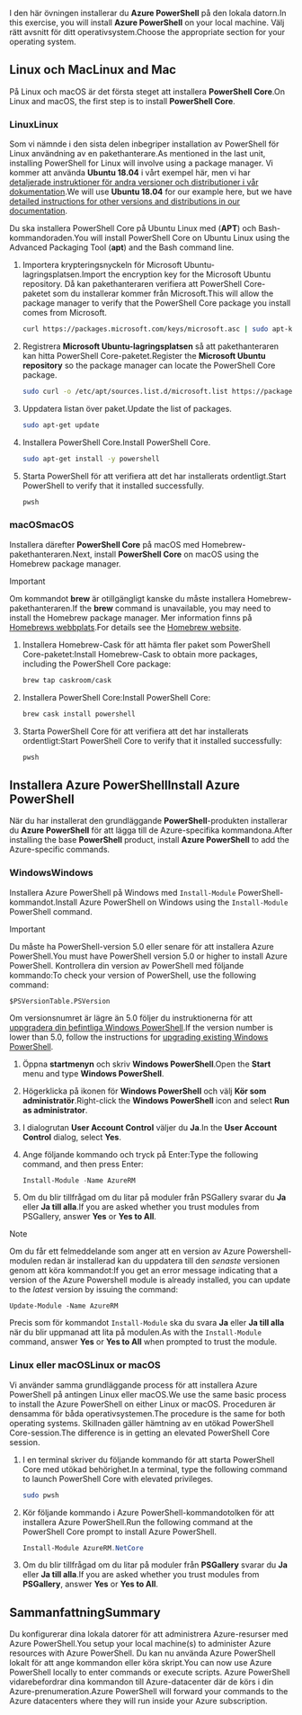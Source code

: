 <span data-ttu-id="cfece-101">I den här övningen installerar du **Azure PowerShell** på den lokala datorn.</span><span class="sxs-lookup"><span data-stu-id="cfece-101">In this exercise, you will install **Azure PowerShell** on your local machine.</span></span> <span data-ttu-id="cfece-102">Välj rätt avsnitt för ditt operativsystem.</span><span class="sxs-lookup"><span data-stu-id="cfece-102">Choose the appropriate section for your operating system.</span></span>

## <a name="linux-and-mac"></a><span data-ttu-id="cfece-103">Linux och Mac</span><span class="sxs-lookup"><span data-stu-id="cfece-103">Linux and Mac</span></span>
<span data-ttu-id="cfece-104">På Linux och macOS är det första steget att installera **PowerShell Core**.</span><span class="sxs-lookup"><span data-stu-id="cfece-104">On Linux and macOS, the first step is to install **PowerShell Core**.</span></span>

### <a name="linux"></a><span data-ttu-id="cfece-105">Linux</span><span class="sxs-lookup"><span data-stu-id="cfece-105">Linux</span></span>
<span data-ttu-id="cfece-106">Som vi nämnde i den sista delen inbegriper installation av PowerShell för Linux användning av en pakethanterare.</span><span class="sxs-lookup"><span data-stu-id="cfece-106">As mentioned in the last unit, installing PowerShell for Linux will involve using a package manager.</span></span> <span data-ttu-id="cfece-107">Vi kommer att använda **Ubuntu 18.04** i vårt exempel här, men vi har [detaljerade instruktioner för andra versioner och distributioner i vår dokumentation](https://docs.microsoft.com/powershell/scripting/setup/installing-powershell-core-on-linux).</span><span class="sxs-lookup"><span data-stu-id="cfece-107">We will use **Ubuntu 18.04** for our example here, but we have [detailed instructions for other versions and distributions in our documentation](https://docs.microsoft.com/powershell/scripting/setup/installing-powershell-core-on-linux).</span></span>

<span data-ttu-id="cfece-108">Du ska installera PowerShell Core på Ubuntu Linux med (**APT**) och Bash-kommandoraden.</span><span class="sxs-lookup"><span data-stu-id="cfece-108">You will install PowerShell Core on Ubuntu Linux using the Advanced Packaging Tool (**apt**) and the Bash command line.</span></span> 

1. <span data-ttu-id="cfece-109">Importera krypteringsnyckeln för Microsoft Ubuntu-lagringsplatsen.</span><span class="sxs-lookup"><span data-stu-id="cfece-109">Import the encryption key for the Microsoft Ubuntu repository.</span></span> <span data-ttu-id="cfece-110">Då kan pakethanteraren verifiera att PowerShell Core-paketet som du installerar kommer från Microsoft.</span><span class="sxs-lookup"><span data-stu-id="cfece-110">This will allow the package manager to verify that the PowerShell Core package you install comes from Microsoft.</span></span>

    ```bash
    curl https://packages.microsoft.com/keys/microsoft.asc | sudo apt-key add -
    ```
1. <span data-ttu-id="cfece-111">Registrera **Microsoft Ubuntu-lagringsplatsen** så att pakethanteraren kan hitta PowerShell Core-paketet.</span><span class="sxs-lookup"><span data-stu-id="cfece-111">Register the **Microsoft Ubuntu repository** so the package manager can locate the PowerShell Core package.</span></span>

    ```bash
    sudo curl -o /etc/apt/sources.list.d/microsoft.list https://packages.microsoft.com/config/ubuntu/18.04/prod.list
    ```

1. <span data-ttu-id="cfece-112">Uppdatera listan över paket.</span><span class="sxs-lookup"><span data-stu-id="cfece-112">Update the list of packages.</span></span>

    ```bash
    sudo apt-get update
    ```

1. <span data-ttu-id="cfece-113">Installera PowerShell Core.</span><span class="sxs-lookup"><span data-stu-id="cfece-113">Install PowerShell Core.</span></span>

    ```bash
    sudo apt-get install -y powershell
    ```

1. <span data-ttu-id="cfece-114">Starta PowerShell för att verifiera att det har installerats ordentligt.</span><span class="sxs-lookup"><span data-stu-id="cfece-114">Start PowerShell to verify that it installed successfully.</span></span>

    ```bash
    pwsh
    ```

### <a name="macos"></a><span data-ttu-id="cfece-115">macOS</span><span class="sxs-lookup"><span data-stu-id="cfece-115">macOS</span></span>
<span data-ttu-id="cfece-116">Installera därefter **PowerShell Core** på macOS med Homebrew-pakethanteraren.</span><span class="sxs-lookup"><span data-stu-id="cfece-116">Next, install **PowerShell Core** on macOS using the Homebrew package manager.</span></span>

> [!IMPORTANT]
> <span data-ttu-id="cfece-117">Om kommandot **brew** är otillgängligt kanske du måste installera Homebrew-pakethanteraren.</span><span class="sxs-lookup"><span data-stu-id="cfece-117">If the **brew** command is unavailable, you may need to install the Homebrew package manager.</span></span> <span data-ttu-id="cfece-118">Mer information finns på [Homebrews webbplats](https://brew.sh/).</span><span class="sxs-lookup"><span data-stu-id="cfece-118">For details see the [Homebrew website](https://brew.sh/).</span></span>

1. <span data-ttu-id="cfece-119">Installera Homebrew-Cask för att hämta fler paket som PowerShell Core-paketet:</span><span class="sxs-lookup"><span data-stu-id="cfece-119">Install Homebrew-Cask to obtain more packages, including the PowerShell Core package:</span></span>

    ```bash
    brew tap caskroom/cask
    ```
1. <span data-ttu-id="cfece-120">Installera PowerShell Core:</span><span class="sxs-lookup"><span data-stu-id="cfece-120">Install PowerShell Core:</span></span>

    ```bash
    brew cask install powershell
    ```

1. <span data-ttu-id="cfece-121">Starta PowerShell Core för att verifiera att det har installerats ordentligt:</span><span class="sxs-lookup"><span data-stu-id="cfece-121">Start PowerShell Core to verify that it installed successfully:</span></span>

    ```bash
    pwsh
    ```

## <a name="install-azure-powershell"></a><span data-ttu-id="cfece-122">Installera Azure PowerShell</span><span class="sxs-lookup"><span data-stu-id="cfece-122">Install Azure PowerShell</span></span>
<span data-ttu-id="cfece-123">När du har installerat den grundläggande **PowerShell**-produkten installerar du **Azure PowerShell** för att lägga till de Azure-specifika kommandona.</span><span class="sxs-lookup"><span data-stu-id="cfece-123">After installing the base **PowerShell** product, install **Azure PowerShell** to add the Azure-specific commands.</span></span>

### <a name="windows"></a><span data-ttu-id="cfece-124">Windows</span><span class="sxs-lookup"><span data-stu-id="cfece-124">Windows</span></span>
<span data-ttu-id="cfece-125">Installera Azure PowerShell på Windows med `Install-Module` PowerShell-kommandot.</span><span class="sxs-lookup"><span data-stu-id="cfece-125">Install Azure PowerShell on Windows using the `Install-Module` PowerShell command.</span></span>

> [!IMPORTANT]
> <span data-ttu-id="cfece-126">Du måste ha PowerShell-version 5.0 eller senare för att installera Azure PowerShell.</span><span class="sxs-lookup"><span data-stu-id="cfece-126">You must have PowerShell version 5.0 or higher to install Azure PowerShell.</span></span> <span data-ttu-id="cfece-127">Kontrollera din version av PowerShell med följande kommando:</span><span class="sxs-lookup"><span data-stu-id="cfece-127">To check your version of PowerShell, use the following command:</span></span> 
>
> `$PSVersionTable.PSVersion` 
>
><span data-ttu-id="cfece-128">Om versionsnumret är lägre än 5.0 följer du instruktionerna för att [uppgradera din befintliga Windows PowerShell](https://docs.microsoft.com/powershell/scripting/setup/installing-windows-powershell?view=powershell-6#upgrading-existing-windows-powershell).</span><span class="sxs-lookup"><span data-stu-id="cfece-128">If the version number is lower than 5.0, follow the instructions for [upgrading existing Windows PowerShell](https://docs.microsoft.com/powershell/scripting/setup/installing-windows-powershell?view=powershell-6#upgrading-existing-windows-powershell).</span></span>

1. <span data-ttu-id="cfece-129">Öppna **startmenyn** och skriv **Windows PowerShell**.</span><span class="sxs-lookup"><span data-stu-id="cfece-129">Open the **Start** menu and type **Windows PowerShell**.</span></span>
2. <span data-ttu-id="cfece-130">Högerklicka på ikonen för **Windows PowerShell** och välj **Kör som administratör**.</span><span class="sxs-lookup"><span data-stu-id="cfece-130">Right-click the **Windows PowerShell** icon and select **Run as administrator**.</span></span>
3. <span data-ttu-id="cfece-131">I dialogrutan **User Account Control** väljer du **Ja**.</span><span class="sxs-lookup"><span data-stu-id="cfece-131">In the **User Account Control** dialog, select **Yes**.</span></span>
4. <span data-ttu-id="cfece-132">Ange följande kommando och tryck på Enter:</span><span class="sxs-lookup"><span data-stu-id="cfece-132">Type the following command, and then press Enter:</span></span>

    ```powershell
    Install-Module -Name AzureRM
    ```
5. <span data-ttu-id="cfece-133">Om du blir tillfrågad om du litar på moduler från PSGallery svarar du **Ja** eller **Ja till alla**.</span><span class="sxs-lookup"><span data-stu-id="cfece-133">If you are asked whether you trust modules from PSGallery, answer **Yes** or **Yes to All**.</span></span>

> [!NOTE]
> <span data-ttu-id="cfece-134">Om du får ett felmeddelande som anger att en version av Azure Powershell-modulen redan är installerad kan du uppdatera till den _senaste_ versionen genom att köra kommandot:</span><span class="sxs-lookup"><span data-stu-id="cfece-134">If you get an error message indicating that a version of the Azure Powershell module is already installed, you can update to the _latest_ version by issuing the command:</span></span>
> 
> `Update-Module -Name AzureRM`
> 
> <span data-ttu-id="cfece-135">Precis som för kommandot `Install-Module` ska du svara **Ja** eller **Ja till alla** när du blir uppmanad att lita på modulen.</span><span class="sxs-lookup"><span data-stu-id="cfece-135">As with the `Install-Module` command, answer **Yes** or **Yes to All** when prompted to trust the module.</span></span>

### <a name="linux-or-macos"></a><span data-ttu-id="cfece-136">Linux eller macOS</span><span class="sxs-lookup"><span data-stu-id="cfece-136">Linux or macOS</span></span>
<span data-ttu-id="cfece-137">Vi använder samma grundläggande process för att installera Azure PowerShell på antingen Linux eller macOS.</span><span class="sxs-lookup"><span data-stu-id="cfece-137">We use the same basic process to install the Azure PowerShell on either Linux or macOS.</span></span> <span data-ttu-id="cfece-138">Proceduren är densamma för båda operativsystemen.</span><span class="sxs-lookup"><span data-stu-id="cfece-138">The procedure is the same for both operating systems.</span></span> <span data-ttu-id="cfece-139">Skillnaden gäller hämtning av en utökad PowerShell Core-session.</span><span class="sxs-lookup"><span data-stu-id="cfece-139">The difference is in getting an elevated PowerShell Core session.</span></span>

1. <span data-ttu-id="cfece-140">I en terminal skriver du följande kommando för att starta PowerShell Core med utökad behörighet.</span><span class="sxs-lookup"><span data-stu-id="cfece-140">In a terminal, type the following command to launch PowerShell Core with elevated privileges.</span></span>

    ```bash
    sudo pwsh
    ```

1. <span data-ttu-id="cfece-141">Kör följande kommando i Azure PowerShell-kommandotolken för att installera Azure PowerShell.</span><span class="sxs-lookup"><span data-stu-id="cfece-141">Run the following command at the PowerShell Core prompt to install Azure PowerShell.</span></span>

    ```powershell
    Install-Module AzureRM.NetCore
    ```

1. <span data-ttu-id="cfece-142">Om du blir tillfrågad om du litar på moduler från **PSGallery** svarar du **Ja** eller **Ja till alla**.</span><span class="sxs-lookup"><span data-stu-id="cfece-142">If you are asked whether you trust modules from **PSGallery**, answer **Yes** or **Yes to All**.</span></span>

## <a name="summary"></a><span data-ttu-id="cfece-143">Sammanfattning</span><span class="sxs-lookup"><span data-stu-id="cfece-143">Summary</span></span>
<span data-ttu-id="cfece-144">Du konfigurerar dina lokala datorer för att administrera Azure-resurser med Azure PowerShell.</span><span class="sxs-lookup"><span data-stu-id="cfece-144">You setup your local machine(s) to administer Azure resources with Azure PowerShell.</span></span> <span data-ttu-id="cfece-145">Du kan nu använda Azure PowerShell lokalt för att ange kommandon eller köra skript.</span><span class="sxs-lookup"><span data-stu-id="cfece-145">You can now use Azure PowerShell locally to enter commands or execute scripts.</span></span> <span data-ttu-id="cfece-146">Azure PowerShell vidarebefordrar dina kommandon till Azure-datacenter där de körs i din Azure-prenumeration.</span><span class="sxs-lookup"><span data-stu-id="cfece-146">Azure PowerShell will forward your commands to the Azure datacenters where they will run inside your Azure subscription.</span></span>